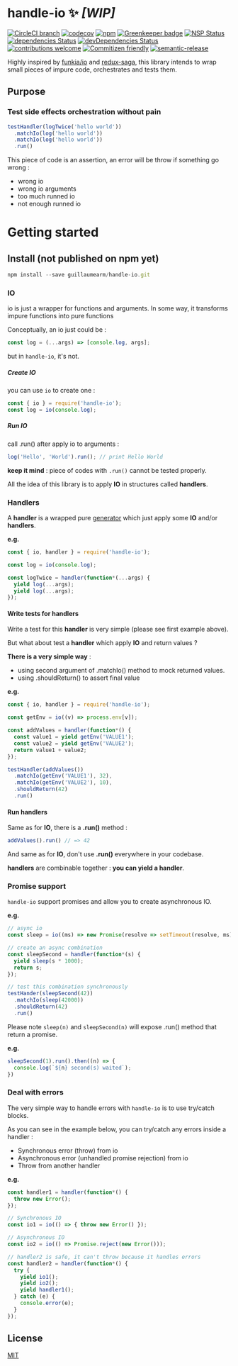 handle-io :sparkles: *[WIP]*
===============

[![CircleCI branch](https://img.shields.io/circleci/project/github/guillaumearm/handle-io/master.svg)](https://circleci.com/gh/guillaumearm/handle-io)
[![codecov](https://codecov.io/gh/guillaumearm/handle-io/branch/master/graph/badge.svg)](https://codecov.io/gh/guillaumearm/handle-io)
[![npm](https://img.shields.io/npm/v/handle-io.svg)](https://www.npmjs.com/package/handle-io)
[![Greenkeeper badge](https://badges.greenkeeper.io/guillaumearm/handle-io.svg)](https://greenkeeper.io/)
[![NSP Status](https://nodesecurity.io/orgs/trapcodien/projects/b050060a-8207-40cc-a229-89efb0e8cee0/badge)](https://nodesecurity.io/orgs/trapcodien/projects/b050060a-8207-40cc-a229-89efb0e8cee0)
[![dependencies Status](https://david-dm.org/guillaumearm/handle-io/status.svg)](https://david-dm.org/guillaumearm/handle-io)
[![devDependencies Status](https://david-dm.org/guillaumearm/handle-io/dev-status.svg)](https://david-dm.org/guillaumearm/handle-io?type=dev)
[![contributions welcome](https://img.shields.io/badge/contributions-welcome-brightgreen.svg?style=flat)](https://github.com/guillaumearm/handle-io/blob/master/CONTRIBUTING.md)
[![Commitizen friendly](https://img.shields.io/badge/commitizen-friendly-brightgreen.svg)](http://commitizen.github.io/cz-cli/)
[![semantic-release](https://img.shields.io/badge/%20%20%F0%9F%93%A6%F0%9F%9A%80-semantic--release-e10079.svg)](https://github.com/semantic-release/semantic-release)

Highly inspired by [funkia/io](https://github.com/funkia/io) and [redux-saga](https://github.com/redux-saga/redux-saga), this library intends to wrap small pieces of impure code, orchestrates and tests them.

## Purpose

### Test side effects orchestration without pain

```js
testHandler(logTwice('hello world'))
  .matchIo(log('hello world'))
  .matchIo(log('hello world'))
  .run()
```

This piece of code is an assertion, an error will be throw if something go wrong :

- wrong io
- wrong io arguments
- too much runned io
- not enough runned io

# Getting started

## Install (not published on npm yet)

```js
npm install --save guillaumearm/handle-io.git
```

### IO

io is just a wrapper for functions and arguments.
In some way, it transforms impure functions into pure functions

Conceptually, an io just could be :

```js
const log = (...args) => [console.log, args];
```

but in `handle-io`, it's not.

##### Create IO

you can use `io` to create one :
```js
const { io } = require('handle-io');
const log = io(console.log);
```

##### Run IO

call .run() after apply io to arguments :
```js
log('Hello', 'World').run(); // print Hello World
```

**keep it mind** : piece of codes with `.run()` cannot be tested properly.

All the idea of this library is to apply **IO** in structures called **handlers**.

### Handlers
A **handler** is a wrapped pure [generator](https://developer.mozilla.org/en-US/docs/Web/JavaScript/Reference/Global_Objects/Generator) which just apply some **IO** and/or **handlers**.

**e.g.**

```js
const { io, handler } = require('handle-io');

const log = io(console.log);

const logTwice = handler(function*(...args) {
  yield log(...args);
  yield log(...args);
});
```

#### Write tests for handlers

Write a test for this **handler** is very simple (please see first example above).

But what about test a **handler** which apply **IO** and return values ?

**There is a very simple way** :
- using second argument of .matchIo() method to mock returned values.
- using .shouldReturn() to assert final value

**e.g.**

```js
const { io, handler } = require('handle-io');

const getEnv = io((v) => process.env[v]);

const addValues = handler(function*() {
  const value1 = yield getEnv('VALUE1');
  const value2 = yield getEnv('VALUE2');
  return value1 + value2;
});

testHandler(addValues())
  .matchIo(getEnv('VALUE1'), 32),
  .matchIo(getEnv('VALUE2'), 10),
  .shouldReturn(42)
  .run()
```

#### Run handlers
Same as for **IO**, there is a **.run()** method :

```js
addValues().run() // => 42
```

And same as for **IO**, don't use **.run()** everywhere in your codebase.

**handlers** are combinable together : **you can yield a handler**.

### Promise support

`handle-io` support promises and allow you to create asynchronous IO.

**e.g.**
```js
// async io
const sleep = io((ms) => new Promise(resolve => setTimeout(resolve, ms)));

// create an async combination
const sleepSecond = handler(function*(s) {
  yield sleep(s * 1000);
  return s;
});

// test this combination synchronously
testHander(sleepSecond(42))
  .matchIo(sleep(42000))
  .shouldReturn(42)
  .run()
```

Please note `sleep(n)` and `sleepSecond(n)` will expose .run() method that return a promise.

**e.g.**
```js
sleepSecond(1).run().then((n) => {
  console.log(`${n} second(s) waited`);
})
```

### Deal with errors
The very simple way to handle errors with `handle-io` is to use try/catch blocks.

As you can see in the example below, you can try/catch any errors inside a handler :
- Synchronous error (throw) from io
- Asynchronous error (unhandled promise rejection) from io
- Throw from another handler

**e.g.**
```js
const handler1 = handler(function*() {
  throw new Error();
});

// Synchronous IO
const io1 = io(() => { throw new Error() });

// Asynchronous IO
const io2 = io(() => Promise.reject(new Error()));

// handler2 is safe, it can't throw because it handles errors
const handler2 = handler(function*() {
  try {
    yield io1();
    yield io2();
    yield handler1();
  } catch (e) {
    console.error(e);
  }
});

```

## License
[MIT](https://github.com/guillaumearm/handle-io/blob/master/LICENSE)

